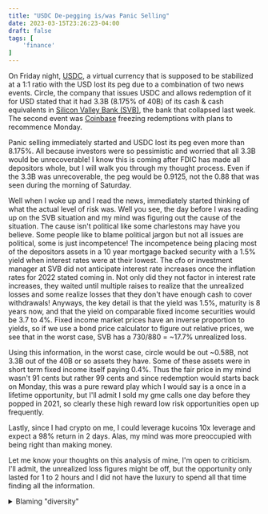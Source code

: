 ```yaml
---
title: "USDC De-pegging is/was Panic Selling"
date: 2023-03-15T23:26:23-04:00
draft: false
tags: [
    'finance'
]
---
```


On Friday night, [USDC](https://www.circle.com/en/usdc), a virtual currency that is supposed to be stabilized at a 1:1 ratio with the USD lost its peg due to a combination of two news events. Circle, the company that issues USDC and allows redemption of it for USD stated that it had 3.3B (8.175% of 40B) of its cash & cash equivalents in [Silicon Valley Bank (SVB)](https://en.wikipedia.org/wiki/Silicon_Valley_Bank), the bank that collapsed last week. The second event was [Coinbase](https://twitter.com/coinbase/status/1634399032767307776) freezing redemptions with plans to recommence Monday.

Panic selling immediately started and USDC lost its peg even more than 8.175%. All because investors were so pessimistic and worried that all 3.3B would be unrecoverable! I know this is coming after FDIC has made all depositors whole, but I will walk you through my thought process. Even if the 3.3B was unrecoverable, the peg would be 0.9125, not the 0.88 that was seen during the morning of Saturday.

Well when I woke up and I read the news, immediately started thinking of what the actual level of risk was. Well you see, the day before I was reading up on the SVB situation and my mind was figuring out the cause of the situation. The cause isn't political like some charlestons may have you believe. Some people like to blame political jargon but not all issues are political, some is just incompetence! The incompetence being placing most of the depositors assets in a 10 year mortgage backed security with a 1.5% yield when interest rates were at their lowest. The cfo or investment manager at SVB did not anticipate interest rate increases once the inflation rates for 2022 stated coming in. Not only did they not factor in interest rate increases, they waited until multiple raises to realize that the unrealized losses and some realize losses that they don't have enough cash to cover withdrawals! Anyways, the key detail is that the yield was 1.5%, maturity is 8 years now, and that the yield on comparable fixed income securities would be 3.7 to 4%. Fixed income market prices have an inverse proportion to yields, so if we use a bond price calculator to figure out relative prices, we see that in the worst case, SVB has a 730/880 = ~17.7% unrealized loss.

Using this information, in the worst case, circle would be out ~0.58B, not 3.3B out of the 40B or so assets they have. Some of these assets were in short term fixed income itself paying 0.4%. Thus the fair price in my mind wasn't 91 cents but rather 99 cents and since redemption would starts back on Monday, this was a pure reward play which I would say is a once in a lifetime opportunity, but I'll admit I sold my gme calls one day before they popped in 2021, so clearly these high reward low risk opportunities open up frequently.

Lastly, since I had crypto on me, I could leverage kucoins 10x leverage and expect a 98% return in 2 days. Alas, my mind was more preoccupied with being right than making money.

Let me know your thoughts on this analysis of mine, I'm open to criticism. I'll admit, the unrealized loss figures might be off, but the opportunity only lasted for 1 to 2 hours and I did not have the luxury to spend all that time finding all the information.

<details><summary>Blaming "diversity"</summary>

Some people, WSJ included, like to point out that the bank failed because of diversity initiatives. This is very disingenuous.
First of all, management is 100% white in terms of race and not a single woman on management is in a position that is not stereotypically dominated by men. Second of all, diversity has nothing to do with intelligence! Diversity doesn't reduce critical thinking (unless it is done wrong) and it doesn't improve critical thinking unless cultural differences or differing experiences are taken advantage of. The only way diversity could have caused this bank failure is if there was a culture that promoted minimizing shareholder valuation.

This whole situation is like that movie Margin Call, except the person working in risk is non-existent (Chief of Risk was vacant for 8 months while interest rates were being raised). Clearly, the people to blame for SVB's collapse is management and then the board, although can the board really be blamed when it is management that was supposed to manage the company properly?

</details>
